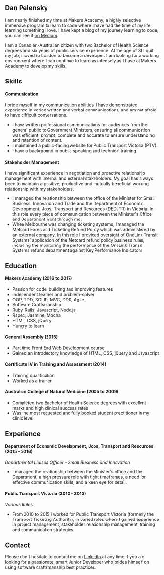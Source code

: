 ## Dan Pelensky

I am nearly finished my time at Makers Academy, a highly selective immersive program to learn to code where I have had the time of my life learning something I love. I have kept a blog of my journey learning to code, you can see it [on Medium](www.medium.com/@pelensky).

I am a Canadian-Australian citizen with two Bachelor of Health Science degrees and six years of public service experience. At the age of 31 I quit my job, moved to London to become a developer. I am looking for a working environment where I can continue to learn as intensely as I have at Makers Academy to develop my skills.

## Skills

#### Communication

I pride myself in my communication abilities. I have demonstrated experience in varied written and verbal communications, and am not afraid to have difficult conversations.

- I have written professional communications for audiences from the general public to Government Ministers, ensuring all communication was efficient, prompt, complete and accurate to ensure understanding and retention of content.
- I maintained a public-facing website for Public Transport Victoria (PTV).
- I have a background in public speaking and technical training.

#### Stakeholder Management
I have significant experience in negotiation and proactive relationship management with internal and external stakeholders. My goal has always been to maintain a positive, productive and mutually beneficial working relationship with my stakeholders.

- I managed the relationship between the office of the Minister for Small Business, Innovation and Trade and the Department of Economic Development, Jobs, Transport and Resources (DEDJTR) in Victoria. In this role every piece of communication between the Minister's Office and Department went through me.
- When Melbourne was changing ticketing systems, I managed the Metcard Fares and Ticketing Refund Policy which was administered by an external company.  In this role I provided oversight of OneLink Transit Systems’ application of the Metcard refund policy business rules, including the monitoring the performance of the OneLink Transit Systems refund department against Key Performance Indicators

## Education

#### Makers Academy (2016 to 2017)

- Passion for code; building and improving features
- Independent learner and problem-solver
- OOP, TDD, SOLID, MVC, DDD, Agile
- Software Craftsmanship
- Ruby, Rails, Javascript, Node.js
- Rspec, Jasmine, Mocha
- HTML, CSS, jQuery
- Hungry to learn

#### General Assembly (2015)

- Part time Front End Web Development course
- Gained an introductory knowledge of HTML, CSS, jQuery and Javascript

#### Certificate IV in Training and Assessment (2014)
- Training qualification
- Worked as a trainer

#### Australian College of Natural Medicine (2005 to 2009)

- Completed two Bachelor of Health Science degrees with excellent marks and high clinical success rates
- Was the most requested and fully booked student practitioner in my clinic level

## Experience

#### Department of Economic Development, Jobs, Transport and Resources (2015 - 2016)    

*Departmental Liaison Officer - Small Business and Innovation*

- I managed the relationship between the Minister's office and the Department; a high pressure role with tight timeframes, a need for effective communication skills, and a keen eye for detail.


#### Public Transport Victoria (2010 - 2015)   

*Various Roles*  

- From 2010 to 2015 I worked for Public Transport Victoria (formerly the Transport Ticketing Authority), in varied roles where I gained experience in project management, stakeholder relationship management, training and communication strategies.

## Contact
Please don't hesitate to contact me on [LinkedIn ](https://www.linkedin.com/in/danpelensky) at any time if you are looking for a passionate, smart Junior Developer who prides himself on using software craftsmanship best practices.
